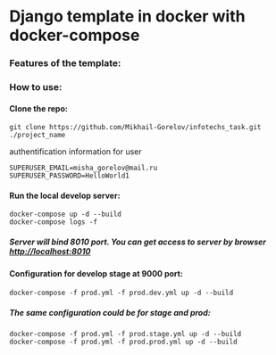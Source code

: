 # Django template in docker with docker-compose

### Features of the template:

### How to use:

#### Clone the repo:

    git clone https://github.com/Mikhail-Gorelov/infotechs_task.git ./project_name

authentification information for user

    SUPERUSER_EMAIL=misha_gorelov@mail.ru
    SUPERUSER_PASSWORD=HelloWorld1

#### Run the local develop server:

    docker-compose up -d --build
    docker-compose logs -f
    
##### Server will bind 8010 port. You can get access to server by browser [http://localhost:8010](http://localhost:8010)


#### Configuration for develop stage at 9000 port:
    docker-compose -f prod.yml -f prod.dev.yml up -d --build

##### The same configuration could be for stage and prod:
    docker-compose -f prod.yml -f prod.stage.yml up -d --build
    docker-compose -f prod.yml -f prod.prod.yml up -d --build
